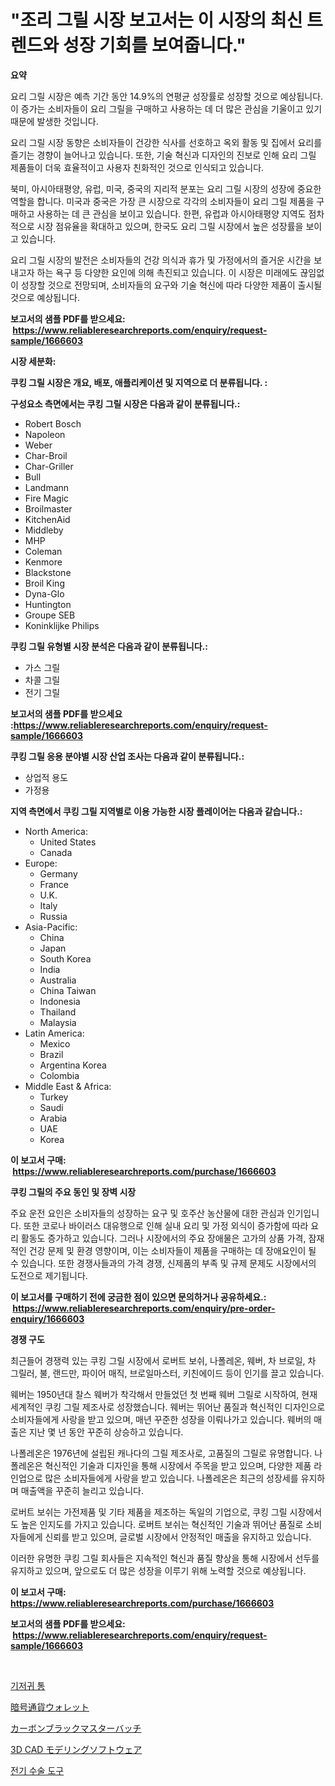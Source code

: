 <p><h1>"조리 그릴 시장 보고서는 이 시장의 최신 트렌드와 성장 기회를 보여줍니다."</h1></p><p><strong>요약</strong></p>
<p><p>요리 그릴 시장은 예측 기간 동안 14.9%의 연평균 성장률로 성장할 것으로 예상됩니다. 이 증가는 소비자들이 요리 그릴을 구매하고 사용하는 데 더 많은 관심을 기울이고 있기 때문에 발생한 것입니다.</p><p>요리 그릴 시장 동향은 소비자들이 건강한 식사를 선호하고 옥외 활동 및 집에서 요리를 즐기는 경향이 늘어나고 있습니다. 또한, 기술 혁신과 디자인의 진보로 인해 요리 그릴 제품들이 더욱 효율적이고 사용자 친화적인 것으로 인식되고 있습니다.</p><p>북미, 아시아태평양, 유럽, 미국, 중국의 지리적 분포는 요리 그릴 시장의 성장에 중요한 역할을 합니다. 미국과 중국은 가장 큰 시장으로 각각의 소비자들이 요리 그릴 제품을 구매하고 사용하는 데 큰 관심을 보이고 있습니다. 한편, 유럽과 아시아태평양 지역도 점차적으로 시장 점유율을 확대하고 있으며, 한국도 요리 그릴 시장에서 높은 성장률을 보이고 있습니다.</p><p>요리 그릴 시장의 발전은 소비자들의 건강 의식과 휴가 및 가정에서의 즐거운 시간을 보내고자 하는 욕구 등 다양한 요인에 의해 촉진되고 있습니다. 이 시장은 미래에도 끊임없이 성장할 것으로 전망되며, 소비자들의 요구와 기술 혁신에 따라 다양한 제품이 출시될 것으로 예상됩니다.</p></p>
<p><strong>보고서의 샘플 PDF를 받으세요: &nbsp;<a href="https://www.reliableresearchreports.com/enquiry/request-sample/1666603">https://www.reliableresearchreports.com/enquiry/request-sample/1666603</a></strong></p>
<p><strong>시장 세분화:</strong></p>
<p><strong> 쿠킹 그릴 시장은 개요, 배포, 애플리케이션 및 지역으로 더 분류됩니다. :</strong></p>
<p><strong>구성요소 측면에서는 쿠킹 그릴 시장은 다음과 같이 분류됩니다.:</strong></p>
<p><ul><li>Robert Bosch</li><li>Napoleon</li><li>Weber</li><li>Char-Broil</li><li>Char-Griller</li><li>Bull</li><li>Landmann</li><li>Fire Magic</li><li>Broilmaster</li><li>KitchenAid</li><li>Middleby</li><li>MHP</li><li>Coleman</li><li>Kenmore</li><li>Blackstone</li><li>Broil King</li><li>Dyna-Glo</li><li>Huntington</li><li>Groupe SEB</li><li>Koninklijke Philips</li></ul></p>
<p><strong> 쿠킹 그릴 유형별 시장 분석은 다음과 같이 분류됩니다.:</strong></p>
<p><ul><li>가스 그릴</li><li>차콜 그릴</li><li>전기 그릴</li></ul></p>
<p><strong>보고서의 샘플 PDF를 받으세요 :<a href="https://www.reliableresearchreports.com/enquiry/request-sample/1666603">https://www.reliableresearchreports.com/enquiry/request-sample/1666603</a></strong></p>
<p><strong> 쿠킹 그릴 응용 분야별 시장 산업 조사는 다음과 같이 분류됩니다.:</strong></p>
<p><ul><li>상업적 용도</li><li>가정용</li></ul></p>
<p><strong>지역 측면에서 쿠킹 그릴 지역별로 이용 가능한 시장 플레이어는 다음과 같습니다.:</strong></p>
<p><ul>
    <li>
        North America:
        <ul>
            <li>United States</li>
            <li>Canada</li>
        </ul>
    </li>
    <li>
        Europe:
        <ul>
            <li>Germany</li>
            <li>France</li>
            <li>U.K.</li>
            <li>Italy</li>
            <li>Russia</li>
        </ul>
    </li>
    <li>
        Asia-Pacific:
        <ul>
            <li>China</li>
            <li>Japan</li>
            <li>South Korea</li>
            <li>India</li>
            <li>Australia</li>
            <li>China Taiwan</li>
            <li>Indonesia</li>
            <li>Thailand</li>
            <li>Malaysia</li>
        </ul>
    </li>
    <li>
        Latin America:
        <ul>
            <li>Mexico</li>
            <li>Brazil</li>
            <li>Argentina Korea</li>
            <li>Colombia</li>
        </ul>
    </li>
    <li>
        Middle East & Africa:
        <ul>
            <li>Turkey</li>
            <li>Saudi</li>
            <li>Arabia</li>
            <li>UAE</li>
            <li>Korea</li>
        </ul>
    </li>
    </ul></p>
<p><strong>이 보고서 구매: &nbsp;<a href="https://www.reliableresearchreports.com/purchase/1666603">https://www.reliableresearchreports.com/purchase/1666603</a></strong></p>
<p><strong>쿠킹 그릴의 주요 동인 및 장벽 시장</strong></p>
<p><p>주요 운전 요인은 소비자들의 성장하는 요구 및 호주산 농산물에 대한 관심과 인기입니다. 또한 코로나 바이러스 대유행으로 인해 실내 요리 및 가정 외식이 증가함에 따라 요리 활동도 증가하고 있습니다. 그러나 시장에서의 주요 장애물은 고가의 상품 가격, 잠재적인 건강 문제 및 환경 영향이며, 이는 소비자들이 제품을 구매하는 데 장애요인이 될 수 있습니다. 또한 경쟁사들과의 가격 경쟁, 신제품의 부족 및 규제 문제도 시장에서의 도전으로 제기됩니다.</p></p>
<p><strong>이 보고서를 구매하기 전에 궁금한 점이 있으면 문의하거나 공유하세요.: &nbsp;<a href="https://www.reliableresearchreports.com/enquiry/pre-order-enquiry/1666603">https://www.reliableresearchreports.com/enquiry/pre-order-enquiry/1666603</a></strong></p>
<p><strong>경쟁 구도</strong></p>
<p><p>최근들어 경쟁력 있는 쿠킹 그릴 시장에서 로버트 보쉬, 나폴레온, 웨버, 차 브로일, 차 그릴러, 불, 랜드만, 파이어 매직, 브로일마스터, 키친에이드 등이 인기를 끌고 있습니다. </p><p>웨버는 1950년대 찰스 웨버가 착각해서 만들었던 첫 번째 웨버 그릴로 시작하여, 현재 세계적인 쿠킹 그릴 제조사로 성장했습니다. 웨버는 뛰어난 품질과 혁신적인 디자인으로 소비자들에게 사랑을 받고 있으며, 매년 꾸준한 성장을 이뤄나가고 있습니다. 웨버의 매출은 지난 몇 년 동안 꾸준히 상승하고 있습니다.</p><p>나폴레온은 1976년에 설립된 캐나다의 그릴 제조사로, 고품질의 그릴로 유명합니다. 나폴레온은 혁신적인 기술과 디자인을 통해 시장에서 주목을 받고 있으며, 다양한 제품 라인업으로 많은 소비자들에게 사랑을 받고 있습니다. 나폴레온은 최근의 성장세를 유지하며 매출액을 꾸준히 늘리고 있습니다.</p><p>로버트 보쉬는 가전제품 및 기타 제품을 제조하는 독일의 기업으로, 쿠킹 그릴 시장에서도 높은 인지도를 가지고 있습니다. 로버트 보쉬는 혁신적인 기술과 뛰어난 품질로 소비자들에게 신뢰를 받고 있으며, 글로벌 시장에서 안정적인 매출을 유지하고 있습니다.</p><p>이러한 유명한 쿠킹 그릴 회사들은 지속적인 혁신과 품질 향상을 통해 시장에서 선두를 유지하고 있으며, 앞으로도 더 많은 성장을 이루기 위해 노력할 것으로 예상됩니다.</p></p>
<p><strong>이 보고서 구매: &nbsp; <a href="https://www.reliableresearchreports.com/purchase/1666603">https://www.reliableresearchreports.com/purchase/1666603</a></strong></p>
<p><strong>보고서의 샘플 PDF를 받으세요: &nbsp;<a href="https://www.reliableresearchreports.com/enquiry/request-sample/1666603">https://www.reliableresearchreports.com/enquiry/request-sample/1666603</a></strong><strong></strong></p>
<p>&nbsp;</p>
<p><p><a href="https://github.com/Hubertstyenger6685/Market-Research-Report-List-1/blob/main/120823614090.md">기저귀 통</a></p><p><a href="https://github.com/ihabdkwlxs948/Market-Research-Report-List-1/blob/main/484466615218.md">暗号通貨ウォレット</a></p><p><a href="https://github.com/dadanedu33/Market-Research-Report-List-1/blob/main/471412215219.md">カーボンブラックマスターバッチ</a></p><p><a href="https://medium.com/@raap8632/3d-cad%E3%83%A2%E3%83%87%E3%83%AA%E3%83%B3%E3%82%B0%E3%82%BD%E3%83%95%E3%83%88%E3%82%A6%E3%82%A7%E3%82%A2%E5%B8%82%E5%A0%B4-%E3%82%BF%E3%82%A4%E3%83%97-%E3%82%A2%E3%83%97%E3%83%AA%E3%82%B1%E3%83%BC%E3%82%B7%E3%83%A7%E3%83%B3-%E3%81%8A%E3%82%88%E3%81%B3%E5%9C%B0%E7%90%86%E3%81%AB%E3%82%88%E3%82%8B%E5%8C%85%E6%8B%AC%E7%9A%84%E3%81%AA%E8%A9%95%E4%BE%A1-c45e011bfeab">3D CAD モデリングソフトウェア</a></p><p><a href="https://github.com/hxzi07639916/Market-Research-Report-List-1/blob/main/628728214089.md">전기 수술 도구</a></p></p>